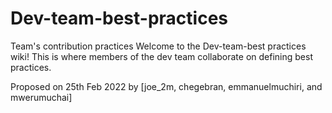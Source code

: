 # Dev-team-best-practices
Team's contribution practices
Welcome to the Dev-team-best practices wiki! This is where members of the dev team collaborate on defining best practices. 

Proposed on 25th Feb 2022 by [joe_2m, chegebran, emmanuelmuchiri, and mwerumuchai]
